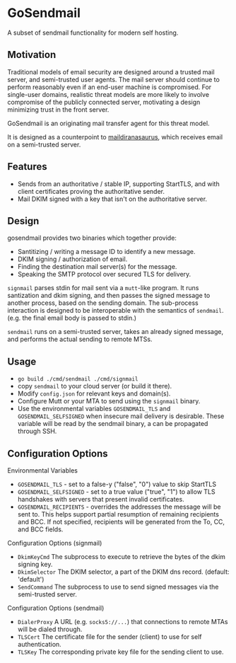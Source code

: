 GoSendmail
===

A subset of sendmail functionality for modern self hosting.

Motivation
---

Traditional models of email security are designed around a
trusted mail server, and semi-trusted user agents. The mail server should
continue to perform reasonably even if an end-user machine is compromised.
For single-user domains, realistic threat models are more likely to
involve compromise of the publicly connected server, motivating a design
minimizing trust in the front server.

GoSendmail is an originating mail transfer agent for this threat model.

It is designed as a counterpoint to
[maildiranasaurus](https://github.com/flashmob/maildiranasaurus), which
receives email on a semi-trusted server.

Features
---

* Sends from an authoritative / stable IP, supporting StartTLS, and with
client certificates proving the authoritative sender.
* Mail DKIM signed with a key that isn't on the authoritative server.

Design
---
gosendmail provides two binaries which together provide:

* Santitizing / writing a message ID to identify a new message.
* DKIM signing / authorization of email.
* Finding the destination mail server(s) for the message.
* Speaking the SMTP protocol over secured TLS for delivery.

`signmail` parses stdin for mail sent via a `mutt`-like program.
It runs santization and dkim signing, and then passes the signed message
to another process, based on the sending domain. The sub-process
interaction is designed to be interoperable with the semantics of
`sendmail`. (e.g. the final email body is passed to stdin.)

`sendmail` runs on a semi-trusted server, takes an already signed message,
and performs the actual sending to remote MTSs.

Usage
---

* `go build ./cmd/sendmail ./cmd/signmail`
* copy `sendmail` to your cloud server (or build it there).
* Modify `config.json` for relevant keys and domain(s).
* Configure Mutt or your MTA to send using the `signmail` binary.
* Use the environmental variables `GOSENDMAIL_TLS` and `GOSENDMAIL_SELFSIGNED`
  when insecure mail delivery is desirable. These variable will be read by
  the sendmail binary, a can be propagated through SSH.

Configuration Options
---

Environmental Variables

* `GOSENDMAIL_TLS` - set to a false-y ("false", "0") value to skip StartTLS
* `GOSENDMAIL_SELFSIGNED` - set to a true value ("true", "1") to allow
   TLS handshakes with servers that present invalid certificates.
* `GOSENDMAIL_RECIPIENTS` - overrides the addresses the message will be sent
   to. This helps support partial resumption of remaining recipients and BCC.
   If not specified, recipients will be generated from the To, CC, and BCC fields.

Configuration Options (signmail)

* `DkimKeyCmd` The subprocess to execute to retrieve the bytes of the dkim signing key.
* `DkimSelector` The DKIM selector, a part of the DKIM dns record. (default: 'default')
* `SendCommand` The subprocess to use to send signed messages via the semi-trusted server.

Configuration Options (sendmail)

* `DialerProxy` A URL (e.g. `socks5://...`) that connections to remote MTAs will be
   dialed through.
* `TLSCert` The certificate file for the sender (client) to use for self authentication.
* `TLSKey` The corresponding private key file for the sending client to use.
